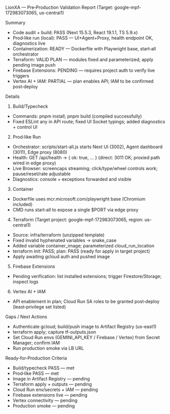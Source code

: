 LionXA — Pre‑Production Validation Report (Target: google-mpf-172983073065, us-central1)

Summary
- Code audit + build: PASS (Next 15.5.3, React 19.1.1, TS 5.9.x)
- Prod‑like run (local): PASS — UI+Agent+Proxy, health endpoint OK, diagnostics live
- Containerization: READY — Dockerfile with Playwright base, start‑all orchestrator
- Terraform: VALID PLAN — modules fixed and parameterized; apply pending image push
- Firebase Extensions: PENDING — requires project auth to verify live triggers
- Vertex AI + IAM: PARTIAL — plan enables API; IAM to be confirmed post‑deploy

Details
1) Build/Typecheck
- Commands: pnpm install; pnpm build (compiled successfully)
- Fixed ESLint any in API route; fixed UI Socket typings; added diagnostics + control UI

2) Prod‑like Run
- Orchestrator: scripts/start-all.js starts Next UI (3002), Agent dashboard (3011), Edge proxy (8080)
- Health: GET /api/health → { ok: true, ... } (direct: 3011 OK; proxied path wired in edge proxy)
- Live Browser: screencaps streaming; click/type/wheel controls work; pause/reset/rate adjustable
- Diagnostics: console + exceptions forwarded and visible

3) Container
- Dockerfile uses mcr.microsoft.com/playwright base (Chromium included)
- CMD runs start‑all to expose a single $PORT via edge proxy

4) Terraform (Target project: google-mpf-172983073065, region: us-central1)
- Source: infra/terraform (unzipped template)
- Fixed invalid hyphenated variables → snake_case
- Added variable container_image; parameterized cloud_run_location
- terraform init: PASS; plan: PASS (ready for apply in target project)
- Apply awaiting gcloud auth and pushed image

5) Firebase Extensions
- Pending verification: list installed extensions; trigger Firestore/Storage; inspect logs

6) Vertex AI + IAM
- API enablement in plan; Cloud Run SA roles to be granted post‑deploy (least‑privilege set listed)

Gaps / Next Actions
- Authenticate gcloud; build/push image to Artifact Registry (us-east1)
- terraform apply; capture tf-outputs.json
- Set Cloud Run envs (GEMINI_API_KEY / Firebase / Vertex) from Secret Manager; confirm IAM
- Run production smoke via LB URL

Ready‑for‑Production Criteria
- Build/typecheck PASS — met
- Prod‑like PASS — met
- Image in Artifact Registry — pending
- Terraform apply + outputs — pending
- Cloud Run env/secrets + IAM — pending
- Firebase extensions live — pending
- Vertex connectivity — pending
- Production smoke — pending
